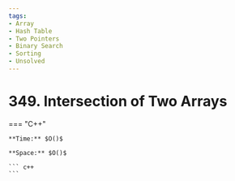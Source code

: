 ```yaml
---
tags:
- Array
- Hash Table
- Two Pointers
- Binary Search
- Sorting
- Unsolved
---
```



# 349. Intersection of Two Arrays

=== "C++"

    **Time:** $O()$

    **Space:** $O()$

    ``` c++
    ```